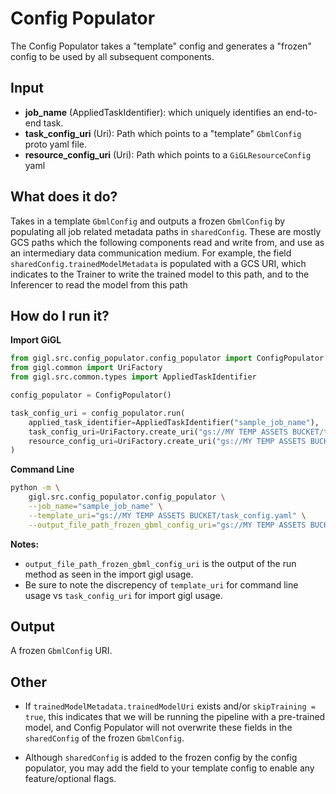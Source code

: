 # Config Populator

The Config Populator takes a "template" config and generates a "frozen" config to be used by all subsequent components.

## Input

- **job_name** (AppliedTaskIdentifier): which uniquely identifies an end-to-end task.
- **task_config_uri** (Uri): Path which points to a "template" `GbmlConfig` proto yaml file.
- **resource_config_uri** (Uri): Path which points to a `GiGLResourceConfig` yaml

## What does it do?

Takes in a template `GbmlConfig` and outputs a frozen `GbmlConfig` by populating all job related metadata paths in
`sharedConfig`. These are mostly GCS paths which the following components read and write from, and use as an
intermediary data communication medium. For example, the field `sharedConfig.trainedModelMetadata` is populated with a
GCS URI, which indicates to the Trainer to write the trained model to this path, and to the Inferencer to read the model
from this path

## How do I run it?

**Import GiGL**

```python
from gigl.src.config_populator.config_populator import ConfigPopulator
from gigl.common import UriFactory
from gigl.src.common.types import AppliedTaskIdentifier

config_populator = ConfigPopulator()

task_config_uri = config_populator.run(
    applied_task_identifier=AppliedTaskIdentifier("sample_job_name"),
    task_config_uri=UriFactory.create_uri("gs://MY TEMP ASSETS BUCKET/task_config.yaml"),
    resource_config_uri=UriFactory.create_uri("gs://MY TEMP ASSETS BUCKET/resource_config.yaml")
)
```

**Command Line**

```bash
python -m \
    gigl.src.config_populator.config_populator \
    --job_name="sample_job_name" \
    --template_uri="gs://MY TEMP ASSETS BUCKET/task_config.yaml" \
    --output_file_path_frozen_gbml_config_uri="gs://MY TEMP ASSETS BUCKET/resource_config.yaml"
```

**Notes:**

- `output_file_path_frozen_gbml_config_uri` is the output of the run method as seen in the import gigl usage.
- Be sure to note the discrepency of `template_uri` for command line usage vs `task_config_uri` for import gigl usage.

## Output

A frozen `GbmlConfig` URI.

## Other

- If `trainedModelMetadata.trainedModelUri` exists and/or `skipTraining = true`, this indicates that we will be running
  the pipeline with a pre-trained model, and Config Populator will not overwrite these fields in the `sharedConfig` of
  the frozen `GbmlConfig`.

- Although `sharedConfig` is added to the frozen config by the config populator, you may add the field to your template
  config to enable any feature/optional flags.
